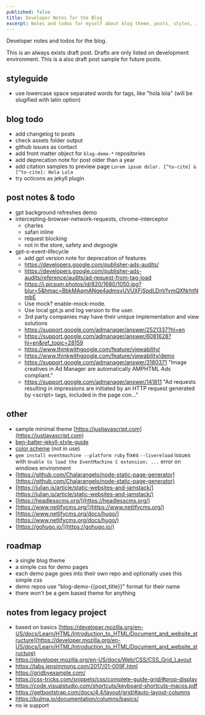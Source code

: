 ```yaml
---
published: false
title: Developer Notes for the Blog
excerpt: Notes and todos for myself about blog theme, posts, styles, ...
---
```


Developer notes and todos for the blog.

This is an always exists draft post. Drafts are only listed on development environment. This is a also draft post sample for future posts.

## styleguide

- use lowercase space separated words for tags, like "hola lola" (will be slugified with latin option)

## blog todo

- add changelog to posts
- check assets folder output
- github issues as contact
- add front matter object for `blog-demo-*` repositories
- add deprecation note for post older than a year
- add citation samples to preview page `Lorem ipsum dolor. [^to-cite] & [^to-cite]: Hola Lola`
- try octicons as jekyll plugin

## post notes & todo

- gpt background refreshes demo
- intercepting-browser-network-requests, chrome-interceptor
  - charles
  - safari inline
  - request blocking
  - not in the store, safety and degoogle
- gpt-s-event-lifecycle
  - add gpt version note for deprecation of features
  - https://developers.google.com/publisher-ads-audits/
  - https://developers.google.com/publisher-ads-audits/reference/audits/ad-request-from-tag-load
  - https://i.picsum.photos/id/820/1680/1050.jpg?blur=5&hmac=BbkMAqmANge4admsvUVUXFjSpdLDnVfvmQXNrhtNmbE
  - Use mock? enable-mock-mode.
  - Use local gpt.js and log version to the user.
  - 3rd party companies may have their unique implementation and view solutions
  - https://support.google.com/admanager/answer/2521337?hl=en
  - https://support.google.com/admanager/answer/6081628?hl=en&ref_topic=28159
  - https://www.thinkwithgoogle.com/feature/viewability/
  - https://www.thinkwithgoogle.com/feature/viewability/demo
  - https://support.google.com/admanager/answer/3180371 "Image creatives in Ad Manager are automatically AMPHTML Ads compliant."
  - https://support.google.com/admanager/answer/141811 "Ad requests resulting in impressions are initiated by an HTTP request generated by \<script\> tags, included in the page con..."

## other

- sample minimal theme [https://justjavascript.com](https://justjavascript.com)
- [ben-balter-jekyll-style-guide](http://ben.balter.com/jekyll-style-guide/)
- [color scheme](https://coolors.co/195cb5-d3dce5-fcfdff-3c88d8-177dea) (not in use)
- `gem install eventmachine --platform ruby` fixes `--livereload` issues with `Unable to load the EventMachine C extension; ...` error on windows environment
- [https://github.com/Chalarangelo/node-static-page-generator](https://github.com/Chalarangelo/node-static-page-generator)
- [https://julian.is/article/static-websites-and-jamstack/](https://julian.is/article/static-websites-and-jamstack/)
- [https://headlesscms.org/](https://headlesscms.org/)
- [https://www.netlifycms.org/](https://www.netlifycms.org/)
- [https://www.netlifycms.org/docs/hugo/](https://www.netlifycms.org/docs/hugo/)
- [https://gohugo.io/](https://gohugo.io/)

## roadmap

- a single blog theme
- a simple css for demo pages
- each demo page goes into their own repo and optionally uses this simple css
- demo repos use "blog-demo-{{post_title}}" format for their name
- there won't be a gem based theme for anything

## notes from legacy project

- based on basics [https://developer.mozilla.org/en-US/docs/Learn/HTML/Introduction_to_HTML/Document_and_website_structure](https://developer.mozilla.org/en-US/docs/Learn/HTML/Introduction_to_HTML/Document_and_website_structure)
- https://developer.mozilla.org/en-US/docs/Web/CSS/CSS_Grid_Layout
- https://labs.jensimmons.com/2017/01-009F.html
- https://gridbyexample.com/
- https://css-tricks.com/snippets/css/complete-guide-grid/#prop-display
- https://code.visualstudio.com/shortcuts/keyboard-shortcuts-macos.pdf
- https://getbootstrap.com/docs/4.4/layout/grid/#auto-layout-columns
- https://bulma.io/documentation/columns/basics/
- no ie support